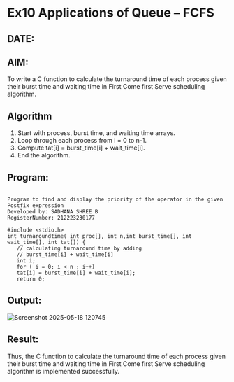 # Ex10 Applications of Queue – FCFS
## DATE:
## AIM:
To write a C function to calculate the turnaround time of each process given their burst time and waiting time in First Come first Serve scheduling algorithm.

## Algorithm
1. Start with process, burst time, and waiting time arrays.
2. Loop through each process from i = 0 to n-1.
3. Compute tat[i] = burst_time[i] + wait_time[i].
4. End the algorithm.
  

## Program:
```

Program to find and display the priority of the operator in the given Postfix expression
Developed by: SADHANA SHREE B
RegisterNumber: 212223230177

#include <stdio.h>
int turnaroundtime( int proc[], int n,int burst_time[], int wait_time[], int tat[]) { 
   // calculating turnaround time by adding 
   // burst_time[i] + wait_time[i] 
   int i; 
   for ( i = 0; i < n ; i++) 
   tat[i] = burst_time[i] + wait_time[i]; 
   return 0; 

```

## Output:

![Screenshot 2025-05-18 120745](https://github.com/user-attachments/assets/333c5482-71ed-4d7d-bb35-85643d624387)




## Result:
Thus, the C function to calculate the turnaround time of each process given their burst time and waiting time in First Come first Serve scheduling algorithm is implemented successfully.
